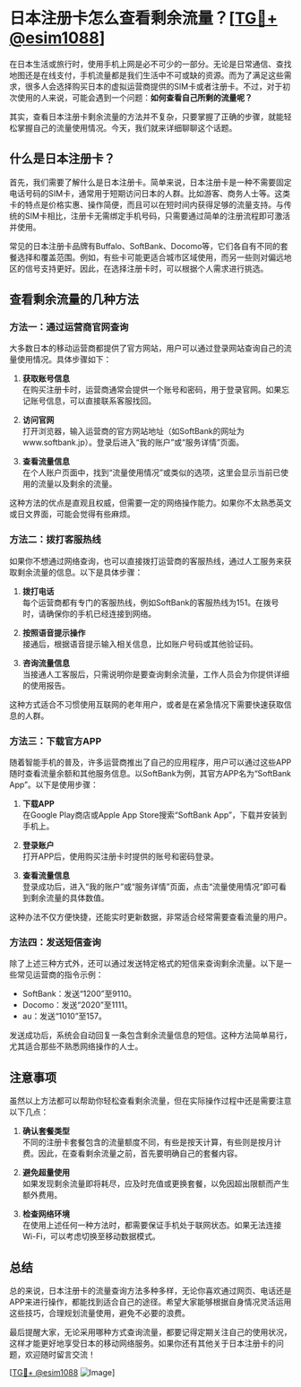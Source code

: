 # 日本注册卡怎么查看剩余流量？[[TG💪+ @esim1088](https://t.me/s/esim1088)]

在日本生活或旅行时，使用手机上网是必不可少的一部分。无论是日常通信、查找地图还是在线支付，手机流量都是我们生活中不可或缺的资源。而为了满足这些需求，很多人会选择购买日本的虚拟运营商提供的SIM卡或者注册卡。不过，对于初次使用的人来说，可能会遇到一个问题：**如何查看自己所剩的流量呢？**

其实，查看日本注册卡剩余流量的方法并不复杂，只要掌握了正确的步骤，就能轻松掌握自己的流量使用情况。今天，我们就来详细聊聊这个话题。

## 什么是日本注册卡？

首先，我们需要了解什么是日本注册卡。简单来说，日本注册卡是一种不需要固定电话号码的SIM卡，通常用于短期访问日本的人群。比如游客、商务人士等。这类卡的特点是价格实惠、操作简便，而且可以在短时间内获得足够的流量支持。与传统的SIM卡相比，注册卡无需绑定手机号码，只需要通过简单的注册流程即可激活并使用。

常见的日本注册卡品牌有Buffalo、SoftBank、Docomo等，它们各自有不同的套餐选择和覆盖范围。例如，有些卡可能更适合城市区域使用，而另一些则对偏远地区的信号支持更好。因此，在选择注册卡时，可以根据个人需求进行挑选。

## 查看剩余流量的几种方法

### 方法一：通过运营商官网查询

大多数日本的移动运营商都提供了官方网站，用户可以通过登录网站查询自己的流量使用情况。具体步骤如下：

1. **获取账号信息**  
   在购买注册卡时，运营商通常会提供一个账号和密码，用于登录官网。如果忘记账号信息，可以直接联系客服找回。

2. **访问官网**  
   打开浏览器，输入运营商的官方网站地址（如SoftBank的网址为www.softbank.jp）。登录后进入“我的账户”或“服务详情”页面。

3. **查看流量信息**  
   在个人账户页面中，找到“流量使用情况”或类似的选项，这里会显示当前已使用的流量以及剩余的流量。

这种方法的优点是直观且权威，但需要一定的网络操作能力。如果你不太熟悉英文或日文界面，可能会觉得有些麻烦。

### 方法二：拨打客服热线

如果你不想通过网络查询，也可以直接拨打运营商的客服热线，通过人工服务来获取剩余流量的信息。以下是具体步骤：

1. **拨打电话**  
   每个运营商都有专门的客服热线，例如SoftBank的客服热线为151。在拨号时，请确保你的手机已经连接到网络。

2. **按照语音提示操作**  
   接通后，根据语音提示输入相关信息，比如账户号码或其他验证码。

3. **咨询流量信息**  
   当接通人工客服后，只需说明你是要查询剩余流量，工作人员会为你提供详细的使用报告。

这种方式适合不习惯使用互联网的老年用户，或者是在紧急情况下需要快速获取信息的人群。

### 方法三：下载官方APP

随着智能手机的普及，许多运营商推出了自己的应用程序，用户可以通过这些APP随时查看流量余额和其他服务信息。以SoftBank为例，其官方APP名为“SoftBank App”。以下是使用步骤：

1. **下载APP**  
   在Google Play商店或Apple App Store搜索“SoftBank App”，下载并安装到手机上。

2. **登录账户**  
   打开APP后，使用购买注册卡时提供的账号和密码登录。

3. **查看流量信息**  
   登录成功后，进入“我的账户”或“服务详情”页面，点击“流量使用情况”即可看到剩余流量的具体数值。

这种办法不仅方便快捷，还能实时更新数据，非常适合经常需要查看流量的用户。

### 方法四：发送短信查询

除了上述三种方式外，还可以通过发送特定格式的短信来查询剩余流量。以下是一些常见运营商的指令示例：

- SoftBank：发送“1200”至9110。
- Docomo：发送“2020”至1111。
- au：发送“1010”至157。

发送成功后，系统会自动回复一条包含剩余流量信息的短信。这种方法简单易行，尤其适合那些不熟悉网络操作的人士。

## 注意事项

虽然以上方法都可以帮助你轻松查看剩余流量，但在实际操作过程中还是需要注意以下几点：

1. **确认套餐类型**  
   不同的注册卡套餐包含的流量额度不同，有些是按天计算，有些则是按月计费。因此，在查看剩余流量之前，首先要明确自己的套餐内容。

2. **避免超量使用**  
   如果发现剩余流量即将耗尽，应及时充值或更换套餐，以免因超出限额而产生额外费用。

3. **检查网络环境**  
   在使用上述任何一种方法时，都需要保证手机处于联网状态。如果无法连接Wi-Fi，可以考虑切换至移动数据模式。

## 总结

总的来说，日本注册卡的流量查询方法多种多样，无论你喜欢通过网页、电话还是APP来进行操作，都能找到适合自己的途径。希望大家能够根据自身情况灵活运用这些技巧，合理规划流量使用，避免不必要的浪费。

最后提醒大家，无论采用哪种方式查询流量，都要记得定期关注自己的使用状况，这样才能更好地享受日本的移动网络服务。如果你还有其他关于日本注册卡的问题，欢迎随时留言交流！

[[TG💪+ @esim1088](https://t.me/s/esim1088) ![Image](https://i.postimg.cc/4NQfJmqS/Snipaste-2025-05-13-00-14-12.png)]